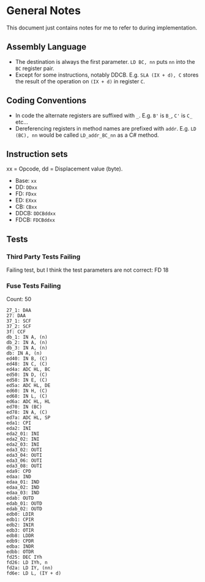 ﻿# General Notes

This document just contains notes for me to refer to during implementation.

## Assembly Language

- The destination is always the first parameter. `LD BC, nn` puts `nn` into the `BC` register pair.
- Except for some instructions, notably DDCB. E.g. `SLA (IX + d), C` stores the result of the operation on `(IX + d)` in register `C`.

## Coding Conventions

- In code the alternate registers are suffixed with `_`. E.g. `B'` is `B_`, `C'` is `C_` etc...
- Dereferencing registers in method names are prefixed with `addr`. E.g. `LD (BC), nn` would be called `LD_addr_BC_nn` as a C# method.

## Instruction sets

xx = Opcode, dd = Displacement value (byte).

- Base: `xx`
- DD: `DDxx`
- FD: `FDxx`
- ED: `EXxx`
- CB: `CBxx`
- DDCB: `DDCBddxx`
- FDCB: `FDCBddxx`

## Tests

### Third Party Tests Failing

Failing test, but I think the test parameters are not correct: FD 18

### Fuse Tests Failing

Count: 50

```
27_1: DAA
27: DAA
37_1: SCF
37_2: SCF
3f: CCF
db_1: IN A, (n)
db_2: IN A, (n)
db_3: IN A, (n)
db: IN A, (n)
ed40: IN B, (C)
ed48: IN C, (C)
ed4a: ADC HL, BC
ed50: IN D, (C)
ed58: IN E, (C)
ed5a: ADC HL, DE
ed60: IN H, (C)
ed68: IN L, (C)
ed6a: ADC HL, HL
ed70: IN (BC)
ed78: IN A, (C)
ed7a: ADC HL, SP
eda1: CPI
eda2: INI
eda2_01: INI
eda2_02: INI
eda2_03: INI
eda3_02: OUTI
eda3_04: OUTI
eda3_06: OUTI
eda3_08: OUTI
eda9: CPD
edaa: IND
edaa_01: IND
edaa_02: IND
edaa_03: IND
edab: OUTD
edab_01: OUTD
edab_02: OUTD
edb0: LDIR
edb1: CPIR
edb2: INIR
edb3: OTIR
edb8: LDDR
edb9: CPDR
edba: INDR
edbb: OTDR
fd25: DEC IYh
fd26: LD IYh, n
fd2a: LD IY, (nn)
fd6e: LD L, (IY + d)
```